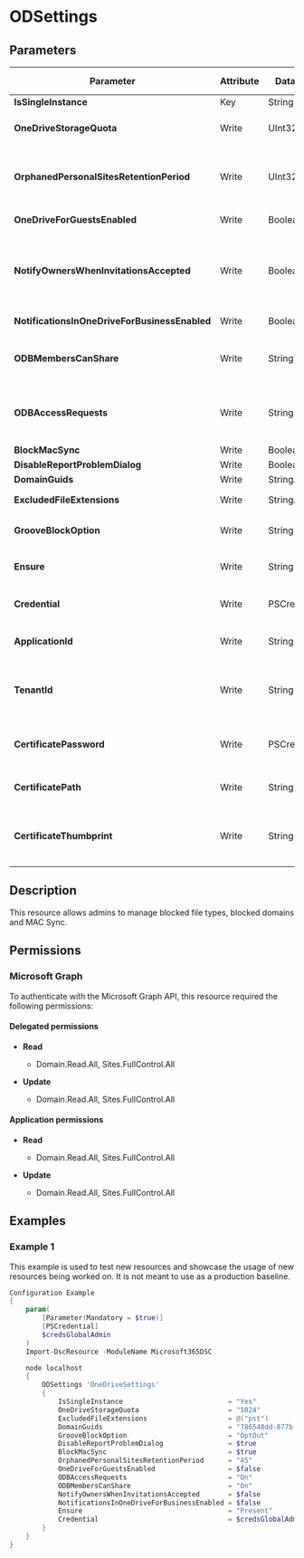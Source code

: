 ﻿# ODSettings

## Parameters

| Parameter | Attribute | DataType | Description | Allowed Values |
| --- | --- | --- | --- | --- |
| **IsSingleInstance** | Key | String | Should be set to yes | `Yes` |
| **OneDriveStorageQuota** | Write | UInt32 | The resource quota to apply to the OneDrive sites | |
| **OrphanedPersonalSitesRetentionPeriod** | Write | UInt32 | Number of days after a user's account is deleted that their OneDrive for Business content will be deleted. | |
| **OneDriveForGuestsEnabled** | Write | Boolean | Enable guest acess for OneDrive | |
| **NotifyOwnersWhenInvitationsAccepted** | Write | Boolean | When true and when an external user accepts an invitation to a resource in a userâs OneDrive for Business owner is notified by e-mail | |
| **NotificationsInOneDriveForBusinessEnabled** | Write | Boolean | Turn notifications on/off OneDrive | |
| **ODBMembersCanShare** | Write | String | Lets administrators set policy on re-sharing behavior in OneDrive for Business | `On`, `Off`, `Unspecified` |
| **ODBAccessRequests** | Write | String | Lets administrators set policy on access requests and requests to share in OneDrive for Business | `On`, `Off`, `Unspecified` |
| **BlockMacSync** | Write | Boolean | Block sync client on Mac | |
| **DisableReportProblemDialog** | Write | Boolean | Disable dialog box | |
| **DomainGuids** | Write | StringArray[] | Safe domain list | |
| **ExcludedFileExtensions** | Write | StringArray[] | Exclude files from being synced to OneDrive | |
| **GrooveBlockOption** | Write | String | Groove block options | `OptOut`, `HardOptIn`, `SoftOptIn` |
| **Ensure** | Write | String | Present ensures the user exists, absent ensures it is removed | `Present`, `Absent` |
| **Credential** | Write | PSCredential | Credentials of the account to authenticate with. | |
| **ApplicationId** | Write | String | Id of the Azure Active Directory application to authenticate with. | |
| **TenantId** | Write | String | Name of the Azure Active Directory tenant used for authentication. Format contoso.onmicrosoft.com | |
| **CertificatePassword** | Write | PSCredential | Username can be made up to anything but password will be used for certificatePassword | |
| **CertificatePath** | Write | String | Path to certificate used in service principal usually a PFX file. | |
| **CertificateThumbprint** | Write | String | Thumbprint of the Azure Active Directory application's authentication certificate to use for authentication. | |

## Description

This resource allows admins to manage blocked file types,
blocked domains and MAC Sync.

## Permissions

### Microsoft Graph

To authenticate with the Microsoft Graph API, this resource required the following permissions:

#### Delegated permissions

- **Read**

    - Domain.Read.All, Sites.FullControl.All

- **Update**

    - Domain.Read.All, Sites.FullControl.All

#### Application permissions

- **Read**

    - Domain.Read.All, Sites.FullControl.All

- **Update**

    - Domain.Read.All, Sites.FullControl.All

## Examples

### Example 1

This example is used to test new resources and showcase the usage of new resources being worked on.
It is not meant to use as a production baseline.

```powershell
Configuration Example
{
    param(
        [Parameter(Mandatory = $true)]
        [PSCredential]
        $credsGlobalAdmin
    )
    Import-DscResource -ModuleName Microsoft365DSC

    node localhost
    {
        ODSettings 'OneDriveSettings'
        {
            IsSingleInstance                          = "Yes"
            OneDriveStorageQuota                      = "1024"
            ExcludedFileExtensions                    = @("pst")
            DomainGuids                               = "786548dd-877b-4760-a749-6b1efbc1190a"
            GrooveBlockOption                         = "OptOut"
            DisableReportProblemDialog                = $true
            BlockMacSync                              = $true
            OrphanedPersonalSitesRetentionPeriod      = "45"
            OneDriveForGuestsEnabled                  = $false
            ODBAccessRequests                         = "On"
            ODBMembersCanShare                        = "On"
            NotifyOwnersWhenInvitationsAccepted       = $false
            NotificationsInOneDriveForBusinessEnabled = $false
            Ensure                                    = "Present"
            Credential                                = $credsGlobalAdmin
        }
    }
}
```

